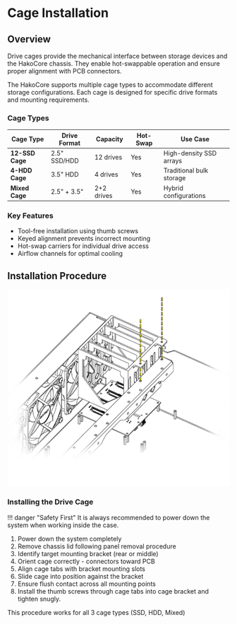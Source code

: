 # Cage Installation

## Overview
Drive cages provide the mechanical interface between storage devices and the HakoCore chassis. They enable hot-swappable operation and ensure proper alignment with PCB connectors.

The HakoCore supports multiple cage types to accommodate different storage configurations. Each cage is designed for specific drive formats and mounting requirements.

### Cage Types

| Cage Type | Drive Format | Capacity | Hot-Swap | Use Case |
|-----------|--------------|----------|----------|----------|
| **12-SSD Cage** | 2.5" SSD/HDD | 12 drives | Yes | High-density SSD arrays |
| **4-HDD Cage** | 3.5" HDD | 4 drives | Yes | Traditional bulk storage |
| **Mixed Cage** | 2.5" + 3.5" | 2+2 drives | Yes | Hybrid configurations |

### Key Features

- Tool-free installation using thumb screws
- Keyed alignment prevents incorrect mounting
- Hot-swap carriers for individual drive access
- Airflow channels for optimal cooling

## Installation Procedure

![Cage Installation Overview](../imgs/CageInstall.png)

### Installing the Drive Cage

!!! danger "Safety First"
    It is always recommended to power down the system when working inside the case.

1. Power down the system completely
2. Remove chassis lid following panel removal procedure
3. Identify target mounting bracket (rear or middle)
4. Orient cage correctly - connectors toward PCB
5. Align cage tabs with bracket mounting slots
6. Slide cage into position against the bracket
7. Ensure flush contact across all mounting points
8. Install the thumb screws through cage tabs into cage bracket and tighten snugly.

This procedure works for all 3 cage types (SSD, HDD, Mixed)